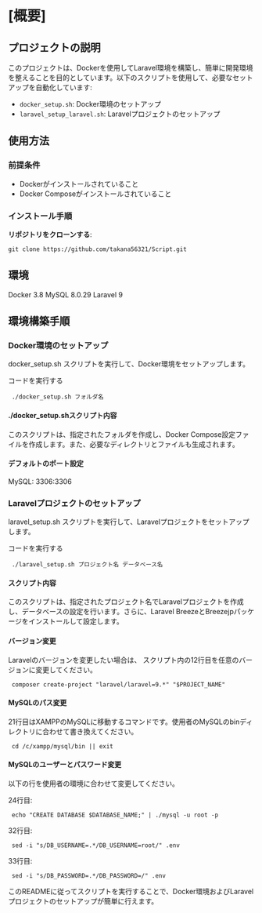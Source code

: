# [概要]
## プロジェクトの説明

このプロジェクトは、Dockerを使用してLaravel環境を構築し、簡単に開発環境を整えることを目的としています。以下のスクリプトを使用して、必要なセットアップを自動化しています:

- `docker_setup.sh`: Docker環境のセットアップ
- `laravel_setup_laravel.sh`: Laravelプロジェクトのセットアップ

## 使用方法

### 前提条件

- Dockerがインストールされていること
- Docker Composeがインストールされていること

### インストール手順

 **リポジトリをクローンする**:

   ```
   git clone https://github.com/takana56321/Script.git
   ```

## 環境
Docker 3.8
MySQL 8.0.29
Laravel 9
## 環境構築手順
### Docker環境のセットアップ

docker_setup.sh スクリプトを実行して、Docker環境をセットアップします。

コードを実行する

```
 ./docker_setup.sh フォルダ名
```
#### ./docker_setup.shスクリプト内容
このスクリプトは、指定されたフォルダを作成し、Docker Compose設定ファイルを作成します。また、必要なディレクトリとファイルも生成されます。

#### デフォルトのポート設定
MySQL: 3306:3306

### Laravelプロジェクトのセットアップ
laravel_setup.sh スクリプトを実行して、Laravelプロジェクトをセットアップします。

コードを実行する
```
 ./laravel_setup.sh プロジェクト名 データベース名
```

#### スクリプト内容
このスクリプトは、指定されたプロジェクト名でLaravelプロジェクトを作成し、データベースの設定を行います。さらに、Laravel BreezeとBreezejpパッケージをインストールして設定します。

#### バージョン変更
Laravelのバージョンを変更したい場合は、
スクリプト内の12行目を任意のバージョンに変更してください。
```
 composer create-project "laravel/laravel=9.*" "$PROJECT_NAME"
```

#### MySQLのパス変更
21行目はXAMPPのMySQLに移動するコマンドです。使用者のMySQLのbinディレクトリに合わせて書き換えてください。
```
 cd /c/xampp/mysql/bin || exit
```
#### MySQLのユーザーとパスワード変更
以下の行を使用者の環境に合わせて変更してください。

24行目:
```
 echo "CREATE DATABASE $DATABASE_NAME;" | ./mysql -u root -p
```
32行目:
```
 sed -i "s/DB_USERNAME=.*/DB_USERNAME=root/" .env
```
33行目:
```
 sed -i "s/DB_PASSWORD=.*/DB_PASSWORD=/" .env
```
このREADMEに従ってスクリプトを実行することで、Docker環境およびLaravelプロジェクトのセットアップが簡単に行えます。
